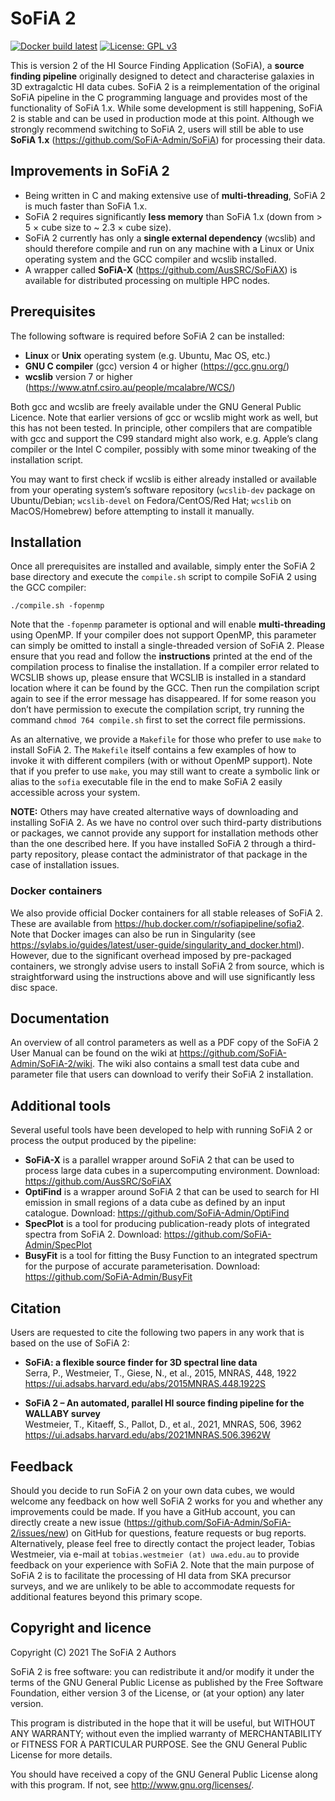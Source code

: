 # SoFiA 2

[![Docker build latest](https://github.com/axshen/SoFiA-2/actions/workflows/latest-image-build.yml/badge.svg)](https://github.com/axshen/SoFiA-2/actions/workflows/latest-image-build.yml)
[![License: GPL v3](https://img.shields.io/badge/License-GPLv3-blue.svg)](https://www.gnu.org/licenses/gpl-3.0)

This is version 2 of the HI Source Finding Application (SoFiA), a **source finding pipeline** originally designed to detect and characterise galaxies in 3D extragalctic HI data cubes. SoFiA 2 is a reimplementation of the original SoFiA pipeline in the C programming language and provides most of the functionality of SoFiA 1.x. While some development is still happening, SoFiA 2 is stable and can be used in production mode at this point. Although we strongly recommend switching to SoFiA 2, users will still be able to use **SoFiA 1.x** (https://github.com/SoFiA-Admin/SoFiA) for processing their data.


## Improvements in SoFiA 2

* Being written in C and making extensive use of **multi-threading**, SoFiA 2 is much faster than SoFiA 1.x.
* SoFiA 2 requires significantly **less memory** than SoFiA 1.x (down from > 5 × cube size to ~ 2.3 × cube size).
* SoFiA 2 currently has only a **single external dependency** (wcslib) and should therefore compile and run on any machine with a Linux or Unix operating system and the GCC compiler and wcslib installed.
* A wrapper called **SoFiA-X** (https://github.com/AusSRC/SoFiAX) is available for distributed processing on multiple HPC nodes.


## Prerequisites

The following software is required before SoFiA 2 can be installed:

* **Linux** or **Unix** operating system (e.g. Ubuntu, Mac OS, etc.)
* **GNU C compiler** (gcc) version 4 or higher (https://gcc.gnu.org/)
* **wcslib** version 7 or higher (https://www.atnf.csiro.au/people/mcalabre/WCS/)

Both gcc and wcslib are freely available under the GNU General Public Licence. Note that earlier versions of gcc or wcslib might work as well, but this has not been tested. In principle, other compilers that are compatible with gcc and support the C99 standard might also work, e.g. Apple’s clang compiler or the Intel C compiler, possibly with some minor tweaking of the installation script.

You may want to first check if wcslib is either already installed or available from your operating system’s software repository (`wcslib-dev` package on Ubuntu/Debian; `wcslib-devel` on Fedora/CentOS/Red Hat; `wcslib` on MacOS/Homebrew) before attempting to install it manually.

## Installation

Once all prerequisites are installed and available, simply enter the SoFiA 2 base directory and execute the `compile.sh` script to compile SoFiA 2 using the GCC compiler:

`./compile.sh -fopenmp`

Note that the `-fopenmp` parameter is optional and will enable **multi-threading** using OpenMP. If your compiler does not support OpenMP, this parameter can simply be omitted to install a single-threaded version of SoFiA 2. Please ensure that you read and follow the **instructions** printed at the end of the compilation process to finalise the installation. If a compiler error related to WCSLIB shows up, please ensure that WCSLIB is installed in a standard location where it can be found by the GCC. Then run the compilation script again to see if the error message has disappeared. If for some reason you don’t have permission to execute the compilation script, try running the command `chmod 764 compile.sh` first to set the correct file permissions.

As an alternative, we provide a `Makefile` for those who prefer to use `make` to install SoFiA 2. The `Makefile` itself contains a few examples of how to invoke it with different compilers (with or without OpenMP support). Note that if you prefer to use `make`, you may still want to create a symbolic link or alias to the `sofia` executable file in the end to make SoFiA 2 easily accessible across your system.

**NOTE:** Others may have created alternative ways of downloading and installing SoFiA 2. As we have no control over such third-party distributions or packages, we cannot provide any support for installation methods other than the one described here. If you have installed SoFiA 2 through a third-party repository, please contact the administrator of that package in the case of installation issues.

### Docker containers

We also provide official Docker containers for all stable releases of SoFiA 2. These are available from https://hub.docker.com/r/sofiapipeline/sofia2. Note that Docker images can also be run in Singularity (see https://sylabs.io/guides/latest/user-guide/singularity_and_docker.html). However, due to the significant overhead imposed by pre-packaged containers, we strongly advise users to install SoFiA 2 from source, which is straightforward using the instructions above and will use significantly less disc space.


## Documentation

An overview of all control parameters as well as a PDF copy of the SoFiA 2 User Manual can be found on the wiki at https://github.com/SoFiA-Admin/SoFiA-2/wiki. The wiki also contains a small test data cube and parameter file that users can download to verify their SoFiA 2 installation.


## Additional tools

Several useful tools have been developed to help with running SoFiA 2 or process the output produced by the pipeline:

* **SoFiA-X** is a parallel wrapper around SoFiA 2 that can be used to process large data cubes in a supercomputing environment.
  Download: https://github.com/AusSRC/SoFiAX
* **OptiFind** is a wrapper around SoFiA 2 that can be used to search for HI emission in small regions of a data cube as defined by an input catalogue.
  Download: https://github.com/SoFiA-Admin/OptiFind
* **SpecPlot** is a tool for producing publication-ready plots of integrated spectra from SoFiA 2.
  Download: https://github.com/SoFiA-Admin/SpecPlot
* **BusyFit** is a tool for fitting the Busy Function to an integrated spectrum for the purpose of accurate parameterisation.
  Download: https://github.com/SoFiA-Admin/BusyFit


## Citation

Users are requested to cite the following two papers in any work that is based on the use of SoFiA 2:

* **SoFiA: a flexible source finder for 3D spectral line data**  
  Serra, P., Westmeier, T., Giese, N., et al., 2015, MNRAS, 448, 1922  
  https://ui.adsabs.harvard.edu/abs/2015MNRAS.448.1922S

* **SoFiA 2 – An automated, parallel HI source finding pipeline for the WALLABY survey**  
  Westmeier, T., Kitaeff, S., Pallot, D., et al., 2021, MNRAS, 506, 3962  
  https://ui.adsabs.harvard.edu/abs/2021MNRAS.506.3962W


## Feedback

Should you decide to run SoFiA 2 on your own data cubes, we would welcome any feedback on how well SoFiA 2 works for you and whether any improvements could be made. If you have a GitHub account, you can directly create a new issue (https://github.com/SoFiA-Admin/SoFiA-2/issues/new) on GitHub for questions, feature requests or bug reports. Alternatively, please feel free to directly contact the project leader, Tobias Westmeier, via e-mail at `tobias.westmeier (at) uwa.edu.au` to provide feedback on your experience with SoFiA 2. Note that the main purpose of SoFiA 2 is to facilitate the processing of HI data from SKA precursor surveys, and we are unlikely to be able to accommodate requests for additional features beyond this primary scope.


## Copyright and licence

Copyright (C) 2021 The SoFiA 2 Authors

SoFiA 2 is free software: you can redistribute it and/or modify it under the terms of the GNU General Public License as published by the Free Software Foundation, either version 3 of the License, or (at your option) any later version.

This program is distributed in the hope that it will be useful, but WITHOUT ANY WARRANTY; without even the implied warranty of MERCHANTABILITY or FITNESS FOR A PARTICULAR PURPOSE. See the GNU General Public License for more details.

You should have received a copy of the GNU General Public License  along with this program. If not, see http://www.gnu.org/licenses/.
